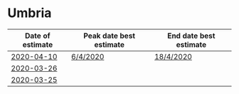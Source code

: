 # Umbria

|Date of estimate|Peak date best estimate|End date best estimate|
|----|----|----|
|[2020-04-10](2020-04-10/README.md)|[6/4/2020](2020-04-10/COVID-19_umbria_j7_2020-04-10.md)|[18/4/2020](2020-04-10/COVID-19_umbria_j10_2020-04-10.md)|
|[2020-03-26](2020-03-26/README.md)|[](2020-03-26/)|[](2020-03-26/)|
|[2020-03-25](2020-03-25/README.md)|[](2020-03-25/)|[](2020-03-25/)|
